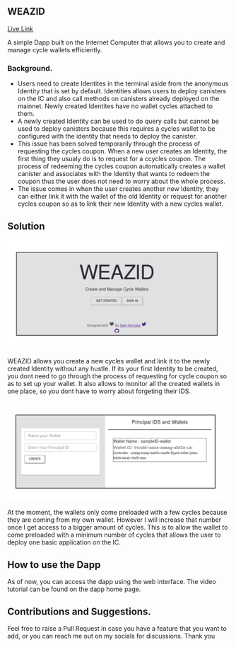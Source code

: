 ## WEAZID

[Live Link](https://ruu4g-2aaaa-aaaag-abtxa-cai.icp0.io/)

A simple Dapp built on the Internet Computer that allows you to create and manage cycle wallets efficiently.

### Background.

- Users need to create Identites in the terminal aside from the anonymous Identity that is set by default. Identities allows users to deploy canisters on the IC and also call methods on canisters already deployed on the mainnet. Newly created Identites have no wallet cycles attached to them.
- A newly created Identity can be used to do query calls but cannot be used to deploy canisters because this requires a cycles wallet to be configured with the identity that needs to deploy the canister.
- This issue has been solved temporarily through the process of requesting the cycles coupon. When a new user creates an Identity, the first thing they usualy do is to request for a ccycles coupon. The process of redeeming the cycles coupon automatically creates a wallet canister and associates with the Identity that wants to redeem the coupon thus the user does not need to worry about the whole process.
- The issue comes in when the user creates another new Identity, they can either link it with the wallet of the old Identity or request for another cycles coupon so as to link their new Identity with a new cycles wallet.

## Solution

![Home Page](./src/WEAZID_frontend/assets/homepage.png)

WEAZID allows you create a new cycles wallet and link it to the newly created Identity without any hustle. If its your first Identity to be created, you dont need to go through the process of requesting for cycle coupon so as to set up your wallet. It also allows to monitor all the created wallets in one place, so you dont have to worry about forgeting their IDS.

![Home Page](./src/WEAZID_frontend/assets/dashboard.png)

At the moment, the wallets only come preloaded with a few cycles because they are coming from my own wallet. However I will increase that number once I get access to a bigger amount of cycles. This is to allow the wallet to come preloaded with a minimum number of cycles that allows the user to deploy one basic application on the IC.

## How to use the Dapp

As of now, you can access the dapp using the web interface.
The video tutorial can be found on the dapp home page.

## Contributions and Suggestions.

Feel free to raise a Pull Request in case you have a feature that you want to add, or you can reach me out on my socials for discussions.
Thank you
